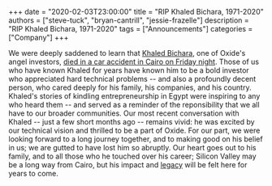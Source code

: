 +++
date = "2020-02-03T23:00:00"
title = "RIP Khaled Bichara, 1971-2020"
authors = ["steve-tuck", "bryan-cantrill", "jessie-frazelle"]
description = "RIP Khaled Bichara, 1971-2020"
tags = ["Announcements"]
categories = ["Company"]
+++

We were deeply saddened to learn that
<a href="https://en.wikipedia.org/wiki/Khaled_Bichara">Khaled Bichara</a>,
one of Oxide's angel investors,
<a href="https://www.menabytes.com/khaled-bichara-dies-car-accident/">died
in a car accident in Cairo on Friday night</a>.
Those of us who have known Khaled for years have known him to be a bold
investor who appreciated hard technical problems -- and also a profoundly
decent person, who cared deeply for his family, his companies, and his
country.  Khaled's stories of kindling entrepreneurship in Egypt were
inspiring to any who heard them -- and served as a reminder of the
reponsibility that we all have to our broader communities.  Our most recent
conversation with Khaled -- just a few short months ago -- remains vivid:
he was excited by our technical vision and thrilled to be a part of Oxide.
For our part, we were looking forward to a long journey together, and to
making good on his belief in us; we are gutted to have lost him so abruptly.
Our heart goes out to his family, and to all those who he touched over his
career; Silicon Valley may be a long way from Cairo, but his impact and
<a href="https://waya.media/the-legacy-of-khaled-bichara/">legacy</a> will
be felt here for years to come.

